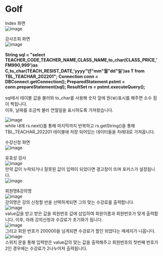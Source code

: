 # Golf
Index 화면 <br>
![image](https://user-images.githubusercontent.com/102115231/207215581-d437a52f-a2c2-4593-b566-7f99007cf286.png) <br>

강사조회 화면 <br>
![image](https://user-images.githubusercontent.com/102115231/207217028-0e8476cb-dfd1-405d-b59c-3e74c08b212c.png) <br>
<br>
<b> String sql = "select TEACHER_CODE,TEACHER_NAME,CLASS_NAME,to_char(CLASS_PRICE,'FM990,999')as C,to_char(TEACH_RESIST_DATE,'yyyy\"년\"mm\"월\"dd\"일\')as T from TBL_TEACHAR_202201";
   Connection conn = DBConnect.getConnection();
   PreparedStatement pstmt = conn.prepareStatement(sql);
   ResultSet rs = pstmt.executeQuery(); </b> <br>
<br>
   sql에서 테이블 값을 불러와 to_char를 사용해 숫자 앞에 원(￦)표시를 해주면 소수 점이 찍힙니다.<br>
   이후, 날짜를 조금씩 불러 연월일을 표시하도록 가져왔습니다. <br>
   
![image](https://user-images.githubusercontent.com/102115231/207219230-15b5647d-739b-4fd3-83f8-d42f9683dac7.png)<br>
while 내에 rs.next()를 통해 마지막까지 반복하고 rs.getString()을 통해 TBL_TEACHAR_202201 테이블에 저장 되어있는 데이터들을 차례대로 가져옵니다. <br>

수강신청 화면 <br>
![image](https://user-images.githubusercontent.com/102115231/207217342-44a85d77-907e-430c-b65c-207d4de17b69.png) <br>

유효성 검사 <br>
![image](https://user-images.githubusercontent.com/102115231/207495902-8fb36295-e473-4368-a68f-4a0eff446ac4.png) <br>
만약 값이 누락되거나 잘못된 값이 입력이 되었다면 경고창이 뜨며 포커스가 설정됩니다. <br>
![image](https://user-images.githubusercontent.com/102115231/207496594-d55ffe82-b1d7-4cca-83ab-c911933c7241.png)<br>

회원명&강의명 <br>
![image](https://user-images.githubusercontent.com/102115231/207498672-da0db45a-3366-4916-8164-90aad3568282.png) <br>
강의명은 강의 신청할 반을 선택하게되면 그의 맞는 수강료를 출력합니다. <br>
![image](https://user-images.githubusercontent.com/102115231/207497892-69b257ca-b79b-4c8c-ada2-d8e768704137.png) <br>
value값을 받고 받은 값을 회원번호 값에 삽입하여 회원이름과 회원번호가 맞게 출력합니다. 이후, 아래 강의신청과 수강료가 초기화가 됩니다.<br>
![image](https://user-images.githubusercontent.com/102115231/207498920-4ad3fcdd-a89f-4b99-a5f2-d829675f10f4.png) <br>
그리고 회원 번호가 200000을 넘게되면 수강료가 할인 되었다는 메세지가 나옵니다. <br>
![image](https://user-images.githubusercontent.com/102115231/207498997-b87cca32-9c92-409a-ad93-60869252a2a7.png) <br>
스위치 문을 통해 입력받은 value값의 맞는 값을 출력해주고 회원번호의 첫번째 번호가 2인 경우에는 수강료가 2나누어져 츨력됩니다. <br>





